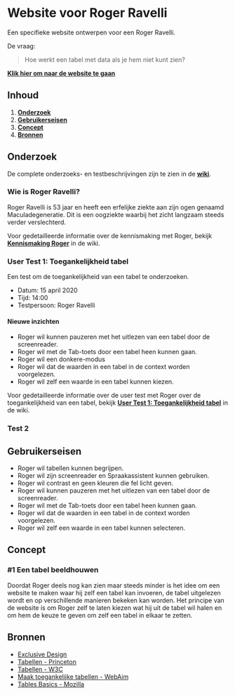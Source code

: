 # Website voor Roger Ravelli

Een specifieke website ontwerpen voor een Roger Ravelli.

De vraag:

> Hoe werkt een tabel met data als je hem niet kunt zien?

[**Klik hier om naar de website te gaan**](https://qiubee.github.io/web-design/)

## Inhoud

1. [**Onderzoek**](#onderzoek)
2. [**Gebruikerseisen**](#gebruikerseisen)
3. [**Concept**](#concept)
4. [**Bronnen**](#bronnen)

## Onderzoek

De complete onderzoeks- en testbeschrijvingen zijn te zien in de [**wiki**](https://github.com/qiubee/web-design/wiki).

### Wie is Roger Ravelli?

Roger Ravelli is 53 jaar en heeft een erfelijke ziekte aan zijn ogen genaamd Maculadegeneratie. Dit is een oogziekte waarbij het zicht langzaam steeds verder verslechterd.

Voor gedetailleerde informatie over de kennismaking met Roger, bekijk [**Kennismaking Roger**](https://github.com/qiubee/web-design/wiki/Kennismaking-Roger) in de wiki.

### User Test 1: Toegankelijkheid tabel

Een test om de toegankelijkheid van een tabel te onderzoeken.

* Datum: 15 april 2020
* Tijd: 14:00
* Testpersoon: Roger Ravelli

#### Nieuwe inzichten

* Roger wil kunnen pauzeren met het uitlezen van een tabel door de screenreader.
* Roger wil met de Tab-toets door een tabel heen kunnen gaan.
* Roger wil een donkere-modus
* Roger wil dat de waarden in een tabel in de context worden voorgelezen.
* Roger wil zelf een waarde in een tabel kunnen kiezen.

Voor gedetailleerde informatie over de user test met Roger over de toegankelijkheid van een tabel, bekijk [**User Test 1: Toegankelijkheid tabel**](https://github.com/qiubee/web-design/wiki/User-Test-1:-Toegankelijkheid-tabel) in de wiki.

### Test 2

## Gebruikerseisen

* Roger wil tabellen kunnen begrijpen.
* Roger wil zijn screenreader en Spraakassistent kunnen gebruiken.
* Roger wil contrast en geen kleuren die fel licht geven.
* Roger wil kunnen pauzeren met het uitlezen van een tabel door de screenreader.
* Roger wil met de Tab-toets door een tabel heen kunnen gaan.
* Roger wil dat de waarden in een tabel in de context worden voorgelezen.
* Roger wil zelf een waarde in een tabel kunnen selecteren.

## Concept

### #1 Een tabel beeldhouwen

Doordat Roger deels nog kan zien maar steeds minder is het idee om een website te maken waar hij zelf een tabel kan invoeren, de tabel uitgelezen wordt en op verschillende manieren bekeken kan worden. Het principe van de website is om Roger zelf te laten kiezen wat hij uit de tabel wil halen en om hem de keuze te geven om zelf een tabel in elkaar te zetten.

## Bronnen

* [Exclusive Design](https://exclusive-design.vasilis.nl/)
* [Tabellen - Princeton](https://accessibility.princeton.edu/resources/drupal-checklist/tables)
* [Tabellen - W3C](https://www.w3.org/WAI/tutorials/tables/)
* [Maak toegankelijke tabellen - WebAim](https://webaim.org/techniques/tables/data)
* [Tables Basics - Mozilla](https://developer.mozilla.org/en-US/docs/Learn/HTML/Tables/Basics)
